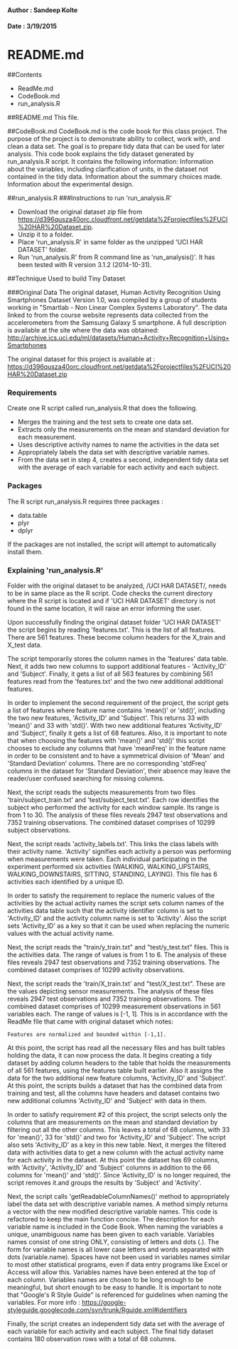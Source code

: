#### Author : Sandeep Kolte
#### Date : 3/19/2015

# README.md
##Contents
* ReadMe.md
* CodeBook.md
* run_analysis.R

##README.md
This file.

##CodeBook.md
CodeBook.md is the code book for this class project. The purpose of the project is to demonstrate  ability to collect, work with, and clean a data set. The goal is to prepare tidy data that can be used for later analysis. 
This code book explains the tidy dataset generated by run_analysis.R script. It contains the following information:
Information about the variables, including clarification of units, in the dataset not contained in the tidy data.
Information about the summary choices made.
Information about the experimental design.

##run_analysis.R
###Instructions to run 'run_analysis.R'
* Download the original dataset zip file from https://d396qusza40orc.cloudfront.net/getdata%2Fprojectfiles%2FUCI%20HAR%20Dataset.zip.
* Unzip it to a folder. 
* Place 'run_analysis.R' in same folder as the unzipped 'UCI HAR DATASET' folder.
* Run 'run_analysis.R' from R command line as 'run_analysis()'. It has been tested with R version 3.1.2 (2014-10-31).


##Technique Used to build Tiny Dataset

###Original Data
The original dataset, Human Activity Recognition Using Smartphones Dataset Version 1.0, was compiled by a group of students working in "Smartlab - Non Linear Complex Systems Laboratory".
The data linked to from the course website represents data collected from the accelerometers from the Samsung Galaxy S smartphone. A full description is available at the site where the data was obtained: 
http://archive.ics.uci.edu/ml/datasets/Human+Activity+Recognition+Using+Smartphones 

The original dataset for this project is available at :
https://d396qusza40orc.cloudfront.net/getdata%2Fprojectfiles%2FUCI%20HAR%20Dataset.zip 

### Requirements
Create one R script called run_analysis.R that does the following. 
* Merges the training and the test sets to create one data set.
* Extracts only the measurements on the mean and standard deviation for each measurement. 
* Uses descriptive activity names to name the activities in the data set
* Appropriately labels the data set with descriptive variable names. 
* From the data set in step 4, creates a second, independent tidy data set with the average of each variable for each activity and each subject.

### Packages
The R script run_analysis.R requires three packages :
* data.table
* plyr
* dplyr

If the packages are not installed, the script will attempt to automatically install them.
       
### Explaining 'run_analysis.R'
Folder with the original dataset to be analyzed, /UCI HAR DATASET/, needs to be in same place as the R script. Code checks the current directory where 
the R script is located and if 'UCI HAR DATASET' directory is not found in the same location, it will raise an error informing the user.
        
Upon successfully finding the original dataset folder 'UCI HAR DATASET' the script begins by reading 'features.txt'. This is the list of all features. There are 561 features. These become column headers for the X_train and X_test data.
        
The script temporarily stores the column names in the 'features' data table. Next, it adds two new columns to support additional features - 'Activity_ID' and 'Subject'. Finally, it gets a list of all 563 features by combining 561 features read from the 'features.txt' and the two new additional additional features.
        
In order to implement the second requirement of the project, the script gets a list of features where feature name contains 'mean()' or 'std()', including the two new features, 'Activity_ID' and 'Subject'. This returns 33 with 'mean()' and 33 with 'std()'. With two new additional features 'Activity_ID' and 'Subject', finally it gets a list of 68 features. Also, it is important to note that when choosing the features with 'mean()' and 'std()' this script chooses to exclude any columns that have 'meanFreq' in the feature name in order to be consistent and to have a symmetrical division of 'Mean' and 'Standard Deviation' columns. There are no corresponding 'stdFreq' columns in the dataset for 'Standard Deviation', their absence may leave the reader/user confused searching for missing columns.

Next, the script reads the subjects measurements from two files 'train/subject_train.txt' and 'test/subject_test.txt'. Each row identifies the subject who performed the activity for each window sample. Its range is from 1 to 30. The analysis of these files reveals 2947 test observations and 7352 training observations. The combined dataset comprises of 10299 subject observations.
       
Next, the script reads 'activity_labels.txt'. This links the class labels with their activity name. 'Activity' signifies each activity a person was performing when measurements were taken. Each individual participating in the experiment performed six activities (WALKING, WALKING_UPSTAIRS, WALKING_DOWNSTAIRS, SITTING, STANDING, LAYING). This file has 6 activities each identified by a unique ID. 

In order to satisfy the requirement to replace the numeric values of the activities by the actual activity names the script sets column names of the activities data table such that the activity identifier column is set to 'Activity_ID' and the activity column name is set to 'Activity'. Also the script sets 'Activity_ID' as a key so that it can be used when replacing the numeric values with the actual activity name. 
        
Next, the script reads the "train/y_train.txt" and "test/y_test.txt" files. This is the activities data. The range of values is from 1 to 6. The analysis of these files reveals 2947 test observations and 7352 training observations. The combined dataset comprises of 10299 activity observations.
        
Next, the script reads the 'train/X_train.txt' and "test/X_test.txt". These are the values depicting sensor measurements. The analysis of these files reveals 2947 test observations and 7352 training observations. The combined dataset comprises of 10299 measurement observations in 561 variables each. The range of values is [-1, 1]. This is in accordance with the ReadMe file that came with original dataset which notes:

``` Features are normalized and bounded within [-1,1]. ```
       
At this point, the script has read all the necessary files and has built tables holding the data, it can now process the data. It begins creating a tidy dataset by adding column headers to the table that holds the measurements of all 561 features, using the features table built earlier. Also it assigns the data for the two additional new feature columns, 'Activity_ID' and 'Subject'. At this point, the scripts builds a dataset that has the combined data from training and test, all the columns have headers and dataset contains two new additional columns 'Activity_ID' and 'Subject' with data in them.
       
In order to satisfy requirement #2 of this project, the script selects only the columns that are measurements on the mean and standard deviation by filtering out all the other columns. This leaves a total of 68 columns, with 33 for 'mean()', 33 for 'std()' and two for 'Activity_ID' and 'Subject'. The script also sets 'Activity_ID' as a key in this new table. Next, it merges the filtered data with activities data to get a new column with the actual activity name for each activity in the dataset. At this point the dataset has 69 columns, with 'Activity', 'Activity_ID' and 'Subject' columns in addition to the 66 columns for 'mean()' and 'std()'. Since 'Activity_ID' is no longer required, the script removes it.and groups the results by 'Subject' and 'Activity'.
        
Next, the script calls 'getReadableColumnNames()' method to appropriately label the data set with descriptive variable names. A method simply returns a vector with the new modified descriptive variable names. This code is refactored to keep the main function concise. The description for each variable name is included in the Code Book. When naming the variables a unique, unambiguous name has been given to each variable. Variables names consist of one string ONLY, consisting of letters and dots (.). The form for variable names is all lower case letters and words separated with dots (variable.name). Spaces have not been used in variables names similar to most other statistical programs, even if data entry programs like Excel or Access will allow this. Variables names have been entered at the top of each column. Variables names are chosen to be long enough to be meaningful, but short enough to be easy to handle. 
It is important to note that "Google's R Style Guide" is referenced for guidelines when naming the variables. For more info : https://google-styleguide.googlecode.com/svn/trunk/Rguide.xml#identifiers

Finally, the script creates an independent tidy data set with the average of each variable for each activity and each subject. The final tidy dataset contains 180 observation rows with a total of 68 columns.
        
